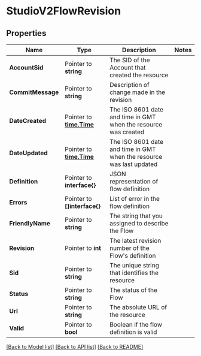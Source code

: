 # StudioV2FlowRevision

## Properties

Name | Type | Description | Notes
------------ | ------------- | ------------- | -------------
**AccountSid** | Pointer to **string** | The SID of the Account that created the resource |
**CommitMessage** | Pointer to **string** | Description of change made in the revision |
**DateCreated** | Pointer to [**time.Time**](time.Time.md) | The ISO 8601 date and time in GMT when the resource was created |
**DateUpdated** | Pointer to [**time.Time**](time.Time.md) | The ISO 8601 date and time in GMT when the resource was last updated |
**Definition** | Pointer to **interface{}** | JSON representation of flow definition |
**Errors** | Pointer to **[]interface{}** | List of error in the flow definition |
**FriendlyName** | Pointer to **string** | The string that you assigned to describe the Flow |
**Revision** | Pointer to **int** | The latest revision number of the Flow's definition |
**Sid** | Pointer to **string** | The unique string that identifies the resource |
**Status** | Pointer to **string** | The status of the Flow |
**Url** | Pointer to **string** | The absolute URL of the resource |
**Valid** | Pointer to **bool** | Boolean if the flow definition is valid |

[[Back to Model list]](../README.md#documentation-for-models) [[Back to API list]](../README.md#documentation-for-api-endpoints) [[Back to README]](../README.md)


